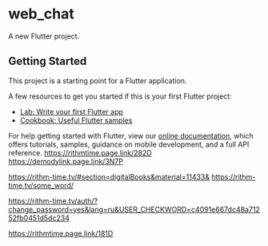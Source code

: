 # web_chat

A new Flutter project.

## Getting Started

This project is a starting point for a Flutter application.

A few resources to get you started if this is your first Flutter project:

- [Lab: Write your first Flutter app](https://flutter.dev/docs/get-started/codelab)
- [Cookbook: Useful Flutter samples](https://flutter.dev/docs/cookbook)

For help getting started with Flutter, view our
[online documentation](https://flutter.dev/docs), which offers tutorials,
samples, guidance on mobile development, and a full API reference.
https://rithmtime.page.link/282D
https://demodylink.page.link/3N7P

https://rithm-time.tv/#section=digitalBooks&material=11433&
https://rithm-time.tv/some_word/ 

https://rithm-time.tv/auth/?change_password=yes&lang=ru&USER_CHECKWORD=c4091e667dc48a71252fb0451d5dc234

https://rithmtime.page.link/181D
